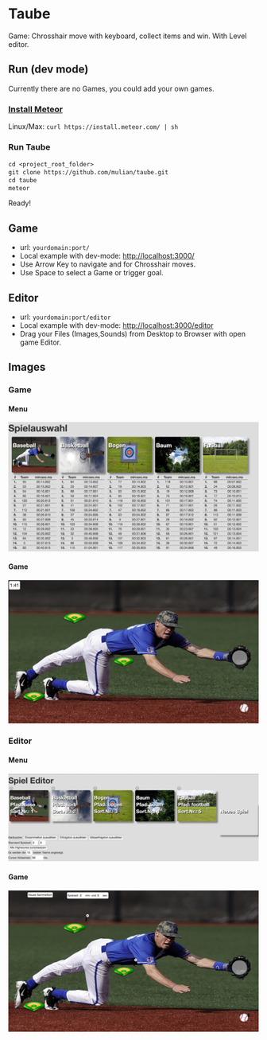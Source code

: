 # Taube
Game: Chrosshair move with keyboard, collect items and win. With Level editor.

## Run (dev mode)
Currently there are no Games, you could add your own games.
### [Install Meteor](https://www.meteor.com/install)
Linux/Max: `curl https://install.meteor.com/ | sh`
### Run Taube
```
cd <project_root_folder>
git clone https://github.com/mulian/taube.git
cd taube
meteor
```
Ready!

## Game
* url: `yourdomain:port/`
* Local example with dev-mode: [http://localhost:3000/](http://localhost:3000/)
* Use Arrow Key to navigate and for Chrosshair moves.
* Use Space to select a Game or trigger goal.

## Editor
* url: `yourdomain:port/editor`
* Local example with dev-mode: [http://localhost:3000/editor](http://localhost:3000/editor)
* Drag your Files (Images,Sounds) from Desktop to Browser with open game Editor.

## Images
### Game
#### Menu
![Game Menu](/game_menu.jpg)
#### Game
![Game](/game.jpg)

### Editor
#### Menu
![Editor Menu View](/game_editor_menu.jpg)
#### Game
![Editor Game View](/game_editor_game.jpg)
